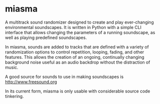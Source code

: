 miasma
======

A multitrack sound randomizer designed to create and play ever-changing environmental soundscapes. It is written in Python with a simple CLI interface that allows changing the parameters of a running soundscape, as well as playing predefined soundscapes.

In miasma, sounds are added to tracks that are defined with a variety of randomization options to control repetition, looping, fading, and other features. This allows the creation of an ongoing, continually changing background noise useful as an audio backdrop without the distraction of music.

A good source for sounds to use in making soundscapes is http://www.freesound.org

In its current form, miasma is only usable with considerable source code tinkering.
